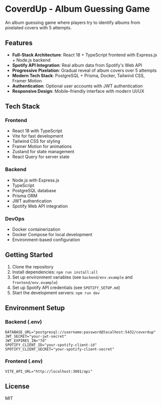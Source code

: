 # CoverdUp - Album Guessing Game

An album guessing game where players try to identify albums from pixelated covers with 5 attempts.

## Features

- **Full-Stack Architecture**: React 18 + TypeScript frontend with Express.js + Node.js backend
- **Spotify API Integration**: Real album data from Spotify's Web API
- **Progressive Pixelation**: Gradual reveal of album covers over 5 attempts
- **Modern Tech Stack**: PostgreSQL + Prisma, Docker, Tailwind CSS, Framer Motion
- **Authentication**: Optional user accounts with JWT authentication
- **Responsive Design**: Mobile-friendly interface with modern UI/UX

## Tech Stack

### Frontend
- React 18 with TypeScript
- Vite for fast development
- Tailwind CSS for styling
- Framer Motion for animations
- Zustand for state management
- React Query for server state

### Backend
- Node.js with Express.js
- TypeScript
- PostgreSQL database
- Prisma ORM
- JWT authentication
- Spotify Web API integration

### DevOps
- Docker containerization
- Docker Compose for local development
- Environment-based configuration

## Getting Started

1. Clone the repository
2. Install dependencies: `npm run install:all`
3. Set up environment variables (see `backend/env.example` and `frontend/env.example`)
4. Set up Spotify API credentials (see `SPOTIFY_SETUP.md`)
5. Start the development servers: `npm run dev`

## Environment Setup

### Backend (.env)
```
DATABASE_URL="postgresql://username:password@localhost:5432/coverdup"
JWT_SECRET="your-jwt-secret"
JWT_EXPIRES_IN="7d"
SPOTIFY_CLIENT_ID="your-spotify-client-id"
SPOTIFY_CLIENT_SECRET="your-spotify-client-secret"
```

### Frontend (.env)
```
VITE_API_URL="http://localhost:3001/api"
```

## License

MIT
